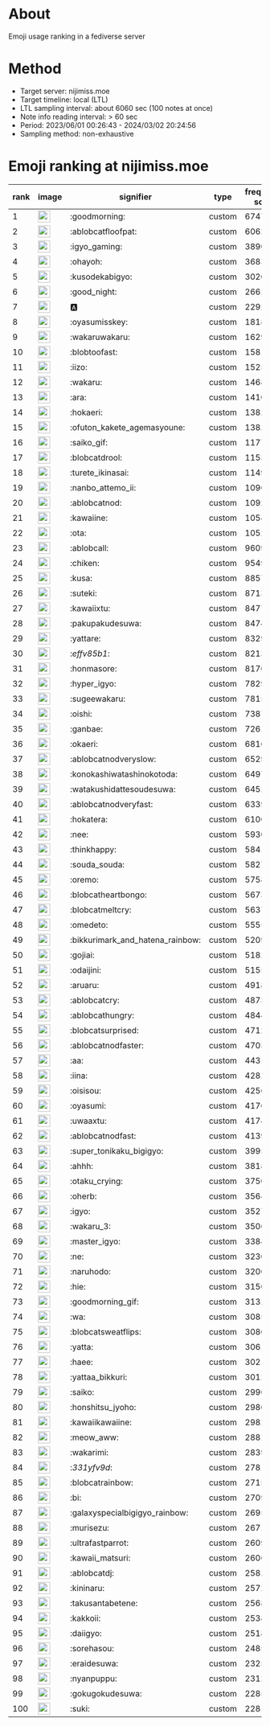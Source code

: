 # About
Emoji usage ranking in a fediverse server

# Method
- Target server: nijimiss.moe
- Target timeline: local (LTL)
- LTL sampling interval: about 6060 sec (100 notes at once)
- Note info reading interval: > 60 sec
- Period: 2023/06/01 00:26:43 - 2024/03/02 20:24:56 
- Sampling method: non-exhaustive

# Emoji ranking at nijimiss.moe

|rank|image|signifier|type|frequency score|
|----|----|----|----|----|
|1|<img height="24" src="https://nijimiss.moe/emoji/goodmorning.webp">|:goodmorning:|custom|67471|
|2|<img height="24" src="https://nijimiss.moe/emoji/ablobcatfloofpat.webp">|:ablobcatfloofpat:|custom|60627|
|3|<img height="24" src="https://nijimiss.moe/emoji/igyo_gaming.webp">|:igyo_gaming:|custom|38901|
|4|<img height="24" src="https://nijimiss.moe/emoji/ohayoh.webp">|:ohayoh:|custom|36832|
|5|<img height="24" src="https://nijimiss.moe/emoji/kusodekabigyo.webp">|:kusodekabigyo:|custom|30209|
|6|<img height="24" src="https://nijimiss.moe/emoji/good_night.webp">|:good_night:|custom|26626|
|7|<img height="24" src="https://nijimiss.moe/emoji/a.webp">|:a:|custom|22927|
|8|<img height="24" src="https://nijimiss.moe/emoji/oyasumisskey.webp">|:oyasumisskey:|custom|18188|
|9|<img height="24" src="https://nijimiss.moe/emoji/wakaruwakaru.webp">|:wakaruwakaru:|custom|16291|
|10|<img height="24" src="https://nijimiss.moe/emoji/blobtoofast.webp">|:blobtoofast:|custom|15817|
|11|<img height="24" src="https://nijimiss.moe/emoji/iizo.webp">|:iizo:|custom|15258|
|12|<img height="24" src="https://nijimiss.moe/emoji/wakaru.webp">|:wakaru:|custom|14683|
|13|<img height="24" src="https://nijimiss.moe/emoji/ara.webp">|:ara:|custom|14108|
|14|<img height="24" src="https://nijimiss.moe/emoji/hokaeri.webp">|:hokaeri:|custom|13827|
|15|<img height="24" src="https://nijimiss.moe/emoji/ofuton_kakete_agemasyoune.webp">|:ofuton_kakete_agemasyoune:|custom|13820|
|16|<img height="24" src="https://nijimiss.moe/emoji/saiko_gif.webp">|:saiko_gif:|custom|11778|
|17|<img height="24" src="https://nijimiss.moe/emoji/blobcatdrool.webp">|:blobcatdrool:|custom|11532|
|18|<img height="24" src="https://nijimiss.moe/emoji/turete_ikinasai.webp">|:turete_ikinasai:|custom|11495|
|19|<img height="24" src="https://nijimiss.moe/emoji/nanbo_attemo_ii.webp">|:nanbo_attemo_ii:|custom|10963|
|20|<img height="24" src="https://nijimiss.moe/emoji/ablobcatnod.webp">|:ablobcatnod:|custom|10924|
|21|<img height="24" src="https://nijimiss.moe/emoji/kawaiine.webp">|:kawaiine:|custom|10540|
|22|<img height="24" src="https://nijimiss.moe/emoji/ota.webp">|:ota:|custom|10523|
|23|<img height="24" src="https://nijimiss.moe/emoji/ablobcall.webp">|:ablobcall:|custom|9609|
|24|<img height="24" src="https://nijimiss.moe/emoji/chiken.webp">|:chiken:|custom|9549|
|25|<img height="24" src="https://nijimiss.moe/emoji/kusa.webp">|:kusa:|custom|8857|
|26|<img height="24" src="https://nijimiss.moe/emoji/suteki.webp">|:suteki:|custom|8713|
|27|<img height="24" src="https://nijimiss.moe/emoji/kawaiixtu.webp">|:kawaiixtu:|custom|8477|
|28|<img height="24" src="https://nijimiss.moe/emoji/pakupakudesuwa.webp">|:pakupakudesuwa:|custom|8474|
|29|<img height="24" src="https://nijimiss.moe/emoji/yattare.webp">|:yattare:|custom|8329|
|30|<img height="24" src="https://nijimiss.moe/emoji/_effv85b1_.webp">|:_effv85b1_:|custom|8213|
|31|<img height="24" src="https://nijimiss.moe/emoji/honmasore.webp">|:honmasore:|custom|8176|
|32|<img height="24" src="https://nijimiss.moe/emoji/hyper_igyo.webp">|:hyper_igyo:|custom|7829|
|33|<img height="24" src="https://nijimiss.moe/emoji/sugeewakaru.webp">|:sugeewakaru:|custom|7815|
|34|<img height="24" src="https://nijimiss.moe/emoji/oishi.webp">|:oishi:|custom|7387|
|35|<img height="24" src="https://nijimiss.moe/emoji/ganbae.webp">|:ganbae:|custom|7261|
|36|<img height="24" src="https://nijimiss.moe/emoji/okaeri.webp">|:okaeri:|custom|6816|
|37|<img height="24" src="https://nijimiss.moe/emoji/ablobcatnodveryslow.webp">|:ablobcatnodveryslow:|custom|6529|
|38|<img height="24" src="https://nijimiss.moe/emoji/konokashiwatashinokotoda.webp">|:konokashiwatashinokotoda:|custom|6497|
|39|<img height="24" src="https://nijimiss.moe/emoji/watakushidattesoudesuwa.webp">|:watakushidattesoudesuwa:|custom|6452|
|40|<img height="24" src="https://nijimiss.moe/emoji/ablobcatnodveryfast.webp">|:ablobcatnodveryfast:|custom|6339|
|41|<img height="24" src="https://nijimiss.moe/emoji/hokatera.webp">|:hokatera:|custom|6100|
|42|<img height="24" src="https://nijimiss.moe/emoji/nee.webp">|:nee:|custom|5930|
|43|<img height="24" src="https://nijimiss.moe/emoji/thinkhappy.webp">|:thinkhappy:|custom|5841|
|44|<img height="24" src="https://nijimiss.moe/emoji/souda_souda.webp">|:souda_souda:|custom|5827|
|45|<img height="24" src="https://nijimiss.moe/emoji/oremo.webp">|:oremo:|custom|5758|
|46|<img height="24" src="https://nijimiss.moe/emoji/blobcatheartbongo.webp">|:blobcatheartbongo:|custom|5673|
|47|<img height="24" src="https://nijimiss.moe/emoji/blobcatmeltcry.webp">|:blobcatmeltcry:|custom|5637|
|48|<img height="24" src="https://nijimiss.moe/emoji/omedeto.webp">|:omedeto:|custom|5555|
|49|<img height="24" src="https://nijimiss.moe/emoji/bikkurimark_and_hatena_rainbow.webp">|:bikkurimark_and_hatena_rainbow:|custom|5209|
|50|<img height="24" src="https://nijimiss.moe/emoji/gojiai.webp">|:gojiai:|custom|5182|
|51|<img height="24" src="https://nijimiss.moe/emoji/odaijini.webp">|:odaijini:|custom|5155|
|52|<img height="24" src="https://nijimiss.moe/emoji/aruaru.webp">|:aruaru:|custom|4918|
|53|<img height="24" src="https://nijimiss.moe/emoji/ablobcatcry.webp">|:ablobcatcry:|custom|4873|
|54|<img height="24" src="https://nijimiss.moe/emoji/ablobcathungry.webp">|:ablobcathungry:|custom|4844|
|55|<img height="24" src="https://nijimiss.moe/emoji/blobcatsurprised.webp">|:blobcatsurprised:|custom|4712|
|56|<img height="24" src="https://nijimiss.moe/emoji/ablobcatnodfaster.webp">|:ablobcatnodfaster:|custom|4703|
|57|<img height="24" src="https://nijimiss.moe/emoji/aa.webp">|:aa:|custom|4431|
|58|<img height="24" src="https://nijimiss.moe/emoji/iina.webp">|:iina:|custom|4282|
|59|<img height="24" src="https://nijimiss.moe/emoji/oisisou.webp">|:oisisou:|custom|4256|
|60|<img height="24" src="https://nijimiss.moe/emoji/oyasumi.webp">|:oyasumi:|custom|4176|
|61|<img height="24" src="https://nijimiss.moe/emoji/uwaaxtu.webp">|:uwaaxtu:|custom|4174|
|62|<img height="24" src="https://nijimiss.moe/emoji/ablobcatnodfast.webp">|:ablobcatnodfast:|custom|4139|
|63|<img height="24" src="https://nijimiss.moe/emoji/super_tonikaku_bigigyo.webp">|:super_tonikaku_bigigyo:|custom|3995|
|64|<img height="24" src="https://nijimiss.moe/emoji/ahhh.webp">|:ahhh:|custom|3818|
|65|<img height="24" src="https://nijimiss.moe/emoji/otaku_crying.webp">|:otaku_crying:|custom|3750|
|66|<img height="24" src="https://nijimiss.moe/emoji/oherb.webp">|:oherb:|custom|3564|
|67|<img height="24" src="https://nijimiss.moe/emoji/igyo.webp">|:igyo:|custom|3527|
|68|<img height="24" src="https://nijimiss.moe/emoji/wakaru_3.webp">|:wakaru_3:|custom|3506|
|69|<img height="24" src="https://nijimiss.moe/emoji/master_igyo.webp">|:master_igyo:|custom|3384|
|70|<img height="24" src="https://nijimiss.moe/emoji/ne.webp">|:ne:|custom|3230|
|71|<img height="24" src="https://nijimiss.moe/emoji/naruhodo.webp">|:naruhodo:|custom|3200|
|72|<img height="24" src="https://nijimiss.moe/emoji/hie.webp">|:hie:|custom|3150|
|73|<img height="24" src="https://nijimiss.moe/emoji/goodmorning_gif.webp">|:goodmorning_gif:|custom|3132|
|74|<img height="24" src="https://nijimiss.moe/emoji/wa.webp">|:wa:|custom|3085|
|75|<img height="24" src="https://nijimiss.moe/emoji/blobcatsweatflips.webp">|:blobcatsweatflips:|custom|3080|
|76|<img height="24" src="https://nijimiss.moe/emoji/yatta.webp">|:yatta:|custom|3061|
|77|<img height="24" src="https://nijimiss.moe/emoji/haee.webp">|:haee:|custom|3021|
|78|<img height="24" src="https://nijimiss.moe/emoji/yattaa_bikkuri.webp">|:yattaa_bikkuri:|custom|3012|
|79|<img height="24" src="https://nijimiss.moe/emoji/saiko.webp">|:saiko:|custom|2996|
|80|<img height="24" src="https://nijimiss.moe/emoji/honshitsu_jyoho.webp">|:honshitsu_jyoho:|custom|2986|
|81|<img height="24" src="https://nijimiss.moe/emoji/kawaiikawaiine.webp">|:kawaiikawaiine:|custom|2982|
|82|<img height="24" src="https://nijimiss.moe/emoji/meow_aww.webp">|:meow_aww:|custom|2881|
|83|<img height="24" src="https://nijimiss.moe/emoji/wakarimi.webp">|:wakarimi:|custom|2839|
|84|<img height="24" src="https://nijimiss.moe/emoji/_331yfv9d_.webp">|:_331yfv9d_:|custom|2781|
|85|<img height="24" src="https://nijimiss.moe/emoji/blobcatrainbow.webp">|:blobcatrainbow:|custom|2715|
|86|<img height="24" src="https://nijimiss.moe/emoji/bi.webp">|:bi:|custom|2709|
|87|<img height="24" src="https://nijimiss.moe/emoji/galaxyspecialbigigyo_rainbow.webp">|:galaxyspecialbigigyo_rainbow:|custom|2695|
|88|<img height="24" src="https://nijimiss.moe/emoji/murisezu.webp">|:murisezu:|custom|2671|
|89|<img height="24" src="https://nijimiss.moe/emoji/ultrafastparrot.webp">|:ultrafastparrot:|custom|2609|
|90|<img height="24" src="https://nijimiss.moe/emoji/kawaii_matsuri.webp">|:kawaii_matsuri:|custom|2606|
|91|<img height="24" src="https://nijimiss.moe/emoji/ablobcatdj.webp">|:ablobcatdj:|custom|2582|
|92|<img height="24" src="https://nijimiss.moe/emoji/kininaru.webp">|:kininaru:|custom|2572|
|93|<img height="24" src="https://nijimiss.moe/emoji/takusantabetene.webp">|:takusantabetene:|custom|2568|
|94|<img height="24" src="https://nijimiss.moe/emoji/kakkoii.webp">|:kakkoii:|custom|2538|
|95|<img height="24" src="https://nijimiss.moe/emoji/daiigyo.webp">|:daiigyo:|custom|2518|
|96|<img height="24" src="https://nijimiss.moe/emoji/sorehasou.webp">|:sorehasou:|custom|2485|
|97|<img height="24" src="https://nijimiss.moe/emoji/eraidesuwa.webp">|:eraidesuwa:|custom|2325|
|98|<img height="24" src="https://nijimiss.moe/emoji/nyanpuppu.webp">|:nyanpuppu:|custom|2312|
|99|<img height="24" src="https://nijimiss.moe/emoji/gokugokudesuwa.webp">|:gokugokudesuwa:|custom|2285|
|100|<img height="24" src="https://nijimiss.moe/emoji/suki.webp">|:suki:|custom|2281|
